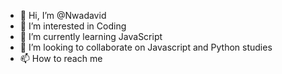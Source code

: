- 👋 Hi, I’m @Nwadavid
- 👀 I’m interested in Coding    
- 🌱 I’m currently learning JavaScript
- 💞️ I’m looking to collaborate on Javascript and Python studies  
- 📫 How to reach me 

<!---
Nwadavid/Nwadavid is a ✨ special ✨ repository because its `README.md` (this file) appears on your GitHub profile.
You can click the Preview link to take a look at your changes.
--->

